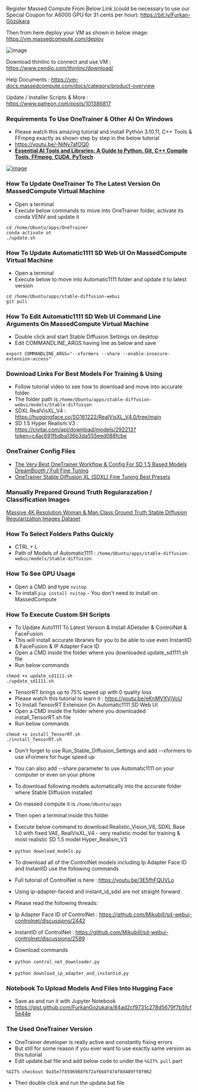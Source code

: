 Register Massed Compute From Below Link (could be necessary to use our Special Coupon for A6000 GPU for 31 cents per hour): 
https://bit.ly/Furkan-Gözükara 

Then from here deploy your VM as shown in below image: https://vm.massedcompute.com/deploy

![image](https://github.com/FurkanGozukara/Stable-Diffusion/assets/19240467/da7b56fe-a452-41f2-9d75-f1ed17a75ec7)

Download thinlinc to connect and use VM : https://www.cendio.com/thinlinc/download/

Help Documents : https://vm-docs.massedcompute.com/docs/category/product-overview

Update / Installer Scripts & More : https://www.patreon.com/posts/101386817

### Requirements To Use OneTrainer & Other AI On Windows

* Please watch this amazing tutorial and install Python 3.10.11, C++ Tools & FFmpeg exactly as shown step by step in the below tutorial
* https://youtu.be/-NjNy7afOQ0
* [**Essential AI Tools and Libraries: A Guide to Python, Git, C++ Compile Tools, FFmpeg, CUDA, PyTorch**](https://youtu.be/-NjNy7afOQ0)

[![image](https://cdn-uploads.huggingface.co/production/uploads/6345bd89fe134dfd7a0dba40/uSxPD2Yav4JlLEAHQE5Dr.png)](https://youtu.be/-NjNy7afOQ0)

### How To Update OneTrainer To The Latest Version On MassedCompute Virtual Machine

* Open a terminal 
* Execute below commands to move into OneTrainer folder, activate its conda VENV and update it
```
cd /home/Ubuntu/apps/OneTrainer
conda activate ot
./update.sh
```

### How To Update Automatic1111 SD Web UI On MassedCompute Virtual Machine

* Open a terminal 
* Execute below to move into Automatic1111 folder and update it to latest version
```
cd /home/Ubuntu/apps/stable-diffusion-webui
git pull
```

### How To Edit Automatic1111 SD Web UI Command Line Arguments On MassedCompute Virtual Machine

* Double click and start Stable Diffusion Settings on desktop
* Edit COMMANDLINE_ARGS having line as below and save
```
export COMMANDLINE_ARGS="--xformers --share --enable-insecure-extension-access"
```

### Download Links For Best Models For Training & Using
* Follow tutorial video to see how to download and move into accurate folder
* The folder path is
```/home/Ubuntu/apps/stable-diffusion-webui/models/Stable-diffusion```
* SDXL RealVisXL_V4 :  https://huggingface.co/SG161222/RealVisXL_V4.0/tree/main
* SD 1.5 Hyper Realism V3 : https://civitai.com/api/download/models/292213?token=c4ac691fbdba136b3da555eed088fcbe

### OneTrainer Config Files

* [The Very Best OneTrainer Workflow & Config For SD 1.5 Based Models DreamBooth / Full Fine Tuning](https://www.patreon.com/posts/very-best-config-97381002)
* [OneTrainer Stable Diffusion XL (SDXL) Fine Tuning Best Presets](https://www.patreon.com/posts/96028218)

### Manually Prepared Ground Truth Regularazation / Classification Images

[Massive 4K Resolution Woman & Man Class Ground Truth Stable Diffusion Regularization Images Dataset](https://www.patreon.com/posts/massive-4k-woman-87700469)

### How To Select Folders Paths Quickly

* CTRL + L
* Path of Models of Automatic1111 : ```/home/Ubuntu/apps/stable-diffusion-webui/models/Stable-diffusion```

### How To See GPU Usage

* Open a CMD and type ```nvitop```
* To install ```pip install nvitop``` - You don't need to install on MassedCompute

### How To Execute Custom SH Scripts


* To Update Auto1111 To Latest Version & Install ADetailer & ControlNet & FaceFusion
* This will install accurate libraries for you to be able to use even InstantID & FaceFusion & IP Adapter Face ID
* Open a CMD inside the folder where you downloaded update_sd1111.sh file
* Run below commands
```
chmod +x update_sd1111.sh
./update_sd1111.sh
```

* TensorRT brings up to 75% speed up with 0 quality loss
* Please watch this tutorial to learn it : https://youtu.be/eKnMVXVjVoU
* To Install TensorRT Extension On Automatic1111 SD Web UI
* Open a CMD inside the folder where you downloaded install_TensorRT.sh file
* Run below commands
```
chmod +x install_TensorRT.sh
./install_TensorRT.sh
```



* Don't forget to use Run_Stable_Diffusion_Settings and add --xformers to use xFormers for huge speed up
* You can also add --share parameter to use Automatic1111 on your computer or even on your phone

* To download following models automatically into the accurate folder where Stable Diffusion installed
* On massed compute it is ```/home/Ubuntu/apps```
* Then open a terminal inside this folder
* Execute below command to download Realistic_Vision_V6, SDXL Base 1.0 with fixed VAE, RealVisXL_V4 - very realistic model for training & most realistic SD 1.5 model Hyper_Realism_V3
* ```python download_models.py```

* To download all of the ControlNet models including Ip Adapter Face ID and InstantID use the following commands
* Full tutorial of ControlNet is here : https://youtu.be/3E5fhFQUVLo
* Using ip-adapter-faceid and instant_id_sdxl are not straight forward. 
* Please read the following threads:
* Ip Adapter Face ID of ControlNet : https://github.com/Mikubill/sd-webui-controlnet/discussions/2442
* InstantID of ControlNet : https://github.com/Mikubill/sd-webui-controlnet/discussions/2589
* Download commands
* ```python control_net_downloader.py```
* ```python download_ip_adapter_and_instantid.py```

### Notebook To Upload Models And Files Into Hugging Face

* Save as and run it with Jupyter Notebook
* https://gist.github.com/FurkanGozukara/84ad2cf9731c278d5679f7b5fcf5e44e

### The Used OneTrainer Version
* OneTrainer developer is really active and constantly fixing errors
* But still for some reason if you ever want to use exactly same version as this tutorial
* Edit update.bat file and add below code to under the ```%GIT% pull``` part
```
%GIT% checkout 9a35e7f8596988f672af668f474f8d489ff8f962
```
* Then double click and run the update.bat file
